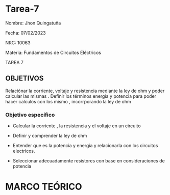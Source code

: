 # Tarea-7

Nombre: Jhon Quingatuña

Fecha: 07/02/2023

NRC: 10063

Materia: Fundamentos de Circuitos Eléctricos

TAREA 7

## OBJETIVOS 

Relaciónar la corriente, voltaje y resistencia mediante la ley de ohm y poder calcular las mismas . Definir los términos energía y potencia para poder hacer calculos con los mismo , incorrporando la ley de ohm

### Objetivo específico

* Calcular la corriente , la resistencia y el voltaje en un circuito

* Definir y comprender la ley de ohm

* Entender que es la potencia y energia y relacionarla con los circuitos electricos.

* Seleccionar adecuadamente resistores con base en consideraciones de potencia

# MARCO TEÓRICO



